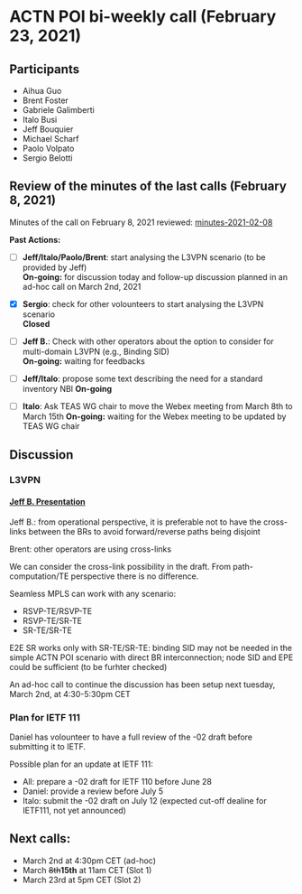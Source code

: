 # ACTN POI bi-weekly call (February 23, 2021)

## Participants
- Aihua Guo
- Brent Foster
- Gabriele Galimberti
- Italo Busi
- Jeff Bouquier
- Michael Scharf
- Paolo Volpato
- Sergio Belotti

## Review of the minutes of the last calls (February 8, 2021)

Minutes of the call on February 8, 2021 reviewed: [minutes-2021-02-08](https://github.com/FabioPeruzzini/actn-poi/blob/master/minutes/minutes-2021-02-08.md)

**Past Actions:**

- [ ] **Jeff/Italo/Paolo/Brent**: start analysing the L3VPN scenario (to be provided by Jeff)\
__On-going:__ for discussion today and follow-up discussion planned in an ad-hoc call on March 2nd, 2021

- [x] **Sergio**: check for other volounteers to start analysing the L3VPN scenario\
__Closed__

- [ ] __Jeff B.__: Check with other operators about the option to consider for multi-domain L3VPN (e.g., Binding SID)\
__On-going:__ waiting for feedbacks

- [ ] **Jeff/Italo**: propose some text describing the need for a standard inventory NBI
__On-going__

- [ ] **Italo**: Ask TEAS WG chair to move the Webex meeting from March 8th to March 15th
__On-going:__ waiting for the Webex meeting to be updated by TEAS WG chair

## Discussion

### L3VPN

#### [Jeff B. Presentation](https://github.com/FabioPeruzzini/actn-poi/files/6031172/IETF.draft.POI.v02.discussions.on.scenario.4.2.v092.Sent.pptx)

Jeff B.: from operational perspective, it is preferable not to have the cross-links between the BRs to avoid forward/reverse paths being disjoint

Brent: other operators are using cross-links

We can consider the cross-link possibility in the draft. From path-computation/TE perspective there is no difference.

Seamless MPLS can work with any scenario:
- RSVP-TE/RSVP-TE
- RSVP-TE/SR-TE
- SR-TE/SR-TE

E2E SR works only with SR-TE/SR-TE: binding SID may not be needed in the simple ACTN POI scenario with direct BR interconnection; node SID and EPE could be sufficient (to be furhter checked)

An ad-hoc call to continue the discussion has been setup next tuesday, March 2nd, at 4:30-5:30pm CET

### Plan for IETF 111

Daniel has volounteer to have a full review of the -02 draft before submitting it to IETF.

Possible plan for an update at IETF 111:
- All: prepare a -02 draft for IETF 110 before June 28
- Daniel: provide a review before July 5
- Italo: submit the -02 draft on July 12 (expected cut-off dealine for IETF111, not yet announced)

## Next calls:
- March 2nd at 4:30pm CET (ad-hoc)
- March ~~8th~~**15th** at 11am CET (Slot 1)
- March 23rd at 5pm CET (Slot 2)
